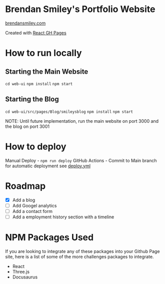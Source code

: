 # Brendan Smiley's Portfolio Website

[brendansmiley.com](https://brendansmiley.com)

Created with [React GH Pages](https://github.com/gitname/react-gh-pages)

# How to run locally

## Starting the Main Website

`cd web-ui`
`npm install`
`npm start`

## Starting the Blog

`cd web-ui/src/pages/Blog/smileysblog`
`npm install`
`npm start`

NOTE: Until future implementation, run the main website on port 3000 and the blog on port 3001

# How to deploy

Manual Deploy - `npm run deploy`
GitHub Actions - Commit to Main branch for automatic deployment see [deploy.yml](.github/workflows/deploy.yml)

# Roadmap

- [x] Add a blog
- [ ] Add Googel analytics
- [ ] Add a contact form
- [ ] Add a employment history section with a timeline

# NPM Packages Used

If you are looking to integrate any of these packages into your Github Page site, here is a list of some of the more challenges packages to integrate.

- React
- Three.js
- Docusaurus
